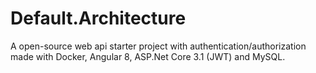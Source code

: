 # Default.Architecture

A open-source web api starter project with authentication/authorization made with Docker, Angular 8, ASP.Net Core 3.1 (JWT) and MySQL.
